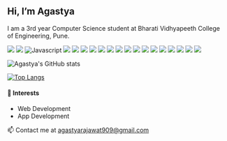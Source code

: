 
## Hi, I’m Agastya
I am a 3rd year Computer Science student at Bharati Vidhyapeeth College of Engineering, Pune. 

![](https://img.shields.io/badge/%20-Windows-blue) ![](https://img.shields.io/badge/%20-Linux-blue) 
![Javascript](https://img.shields.io/badge/%20-Javascript%20ES6-brightgreen) ![](https://img.shields.io/badge/%20-C-brightgreen) ![](https://img.shields.io/badge/%20-C++-brightgreen) ![](https://img.shields.io/badge/%20-Python-brightgreen)  ![](https://img.shields.io/badge/%20-HTML5-brightgreen) ![](https://img.shields.io/badge/%20-CSS-brightgreen) 
![](https://img.shields.io/badge/%20-Terminal/Bash-yellow) ![](https://img.shields.io/badge/%20-VS%20Code-yellow)  ![](https://img.shields.io/badge/%20-Visual%20Studio-yellow) ![](https://img.shields.io/badge/%20-git-yellow) 
 ![](https://img.shields.io/badge/%20-MongoDB-important) ![](https://img.shields.io/badge/%20-MySQL-important) ![](https://img.shields.io/badge/%20-NodeJS-blueviolet)  ![](https://img.shields.io/badge/%20-ExpressJS-blueviolet)   ![](https://img.shields.io/badge/%20-Tailwind%20CSS-blueviolet)  ![](https://img.shields.io/badge/%20-Bootstrap-blueviolet)  ![](https://img.shields.io/badge/%20-React%20JS-blueviolet) 

![Agastya's GitHub stats](https://github-readme-stats.vercel.app/api?username=Agastya909&theme=radical&count_private=true)

[![Top Langs](https://github-readme-stats.vercel.app/api/top-langs/?username=Agastya909&langs_count=5&layout=compact&theme=radical)](https://github.com/Agastya909/github-readme-stats)

#### :tanabata_tree: Interests 
<ul> 
  <li>Web Development</li>
  <li>App Development</li>
</ul>

📫 Contact me at agastyarajawat909@gmail.com

<!---
Agastya909/Agastya909 is a ✨ special ✨ repository because its `README.md` (this file) appears on your GitHub profile.
You can click the Preview link to take a look at your changes.
--->
